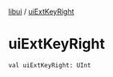 [libui](index.md) / [uiExtKeyRight](./ui-ext-key-right.md)

# uiExtKeyRight

`val uiExtKeyRight: UInt`